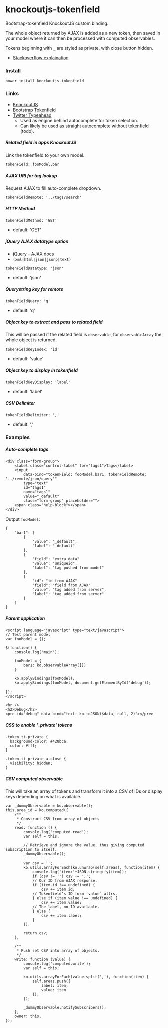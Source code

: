 knockoutjs-tokenfield
=====================

Bootstrap-tokenfield KnockoutJS custom binding.

The whole object returned by AJAX is added as a new token, then saved in your model where it can then be processed with computed observables.

Tokens beginning with `_` are styled as private, with close button hidden.

* [Stackoverflow explaination](http://stackoverflow.com/a/24946651/2438830)

### Install ###

`bower install knockoutjs-tokenfield`

### Links ###

* [KnockoutJS](http://knockoutjs.com/)
* [Bootstrap Tokenfield](http://sliptree.github.io/bootstrap-tokenfield/)
* [Twitter Typeahead](https://twitter.github.io/typeahead.js/)
    + Used as engine behind autocomplete for token selection.
    + Can likely be used as straight autocomplete without tokenfield (todo).

##### Related field in apps KnockoutJS #####
Link the tokenfield to your own model.

`tokenField: fooModel.bar`

##### AJAX URI for tag lookup #####
Request AJAX to fill auto-complete dropdown.

`tokenFieldRemote: '../tags/search'`

##### HTTP Method #####
`tokenFieldMethod: 'GET'`
* default: 'GET'

##### jQuery AJAX datatype option #####
* [jQuery - AJAX docs](http://api.jquery.com/jquery.ajax/)
* `(xml|html|json|jsonp|text)`

`tokenFieldDatatype: 'json'`
* default: 'json'

##### Querystring key for remote #####
`tokenFieldQuery: 'q'`
* default: 'q'

##### Object key to extract and pass to related field #####
This will be passed if the related field is `observable`, for `observableArray` the whole object is returned.

`tokenFieldKeyIndex: 'id'`
* default: 'value'

##### Object key to display in tokenfield #####
`tokenFieldKeyDisplay: 'label'`
* default: 'label'

##### CSV Delimiter #####
`tokenFieldDelimiter: ','`
* default: ','

### Examples ###

##### Auto-complete tags #####
```
<div class="form-group">
	<label class="control-label" for="tags1">Tags</label>
	<input 
		data-bind="tokenField: fooModel.bar1, tokenFieldRemote: '../remote/json/query'" 
		type="text" 
		id="tags1" 
		name="tags1" 
		value="_default" 
		class="form-group" placeholder="">
	<span class="help-block"></span>
</div>
```
Output `fooModel`:
```
{
	"bar1": [
		{
			"value": "_default",
			"label": "_default"
		},
		{
			"field": "extra data"
			"value": "uniqueid",
			"label": "tag pushed from model"
		},
		{
			"id": "id from AJAX"
			"field": "field from AJAX"
			"value": "tag added from server",
			"label": "tag added from server"
		}
	]
}
```

##### Parent application #####
```
<script language="javascript" type="text/javascript">
// Test parent model
var fooModel = {};

$(function() {
	console.log('main');

	fooModel = {
		bar1: ko.observableArray([])
	}

	ko.applyBindings(fooModel);
	ko.applyBindings(fooModel, document.getElementById('debug'));

});
</script>

<hr />
<h2>Debug</h2>
<pre id="debug" data-bind="text: ko.toJSON($data, null, 2)"></pre>
```

##### CSS to enable '_private' tokens #####
```
.token.tt-private {
  background-color: #428bca;
  color: #fff;
}

.token.tt-private a.close {
  visibility: hidden;
}
```

##### CSV computed observable #####

This will take an array of tokens and transform it into a CSV of IDs or display keys depending on what is available.

```
var _dummyObservable = ko.observable();
this.area_id = ko.computed({
	/**
	 * Construct CSV from array of objects
	 */
    read: function () {
    	console.log('computed.read');
    	var self = this;

		// Retrieve and ignore the value, thus giving computed subscription to itself.
    	_dummyObservable();

        var csv = '';
		ko.utils.arrayForEach(ko.unwrap(self.areas), function(item) {
			console.log('item:'+JSON.stringify(item));
			if (csv != '') csv += ',';
			// Our ID from AJAX response.
			if (item.id !== undefined) {
				csv += item.id;
			// Tokenfield's ID form `value` attrs.
			} else if (item.value !== undefined) {
				csv += item.value;
			// The label, no ID available.
			} else {
				csv += item.label;
			}					
		});

        return csv;
    },

    /**
     * Push set CSV into array of objects.
     */
    write: function (value) {
    	console.log('computed.write');
    	var self = this;

    	ko.utils.arrayForEach(value.split(','), function(item) {
    		self.areas.push({
    			label: item,
    			value: item
    		});
    	});

    	_dummyObservable.notifySubscribers();
    },
    owner: this,
});
```

